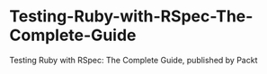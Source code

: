 # Testing-Ruby-with-RSpec-The-Complete-Guide
Testing Ruby with RSpec: The Complete Guide, published by Packt
